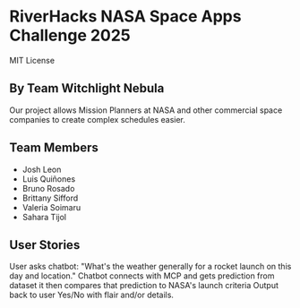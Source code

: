 # RiverHacks NASA Space Apps Challenge 2025
MIT License
## By Team Witchlight Nebula

Our project allows Mission Planners at NASA and other commercial space companies to create complex schedules easier. 


## Team Members

- Josh Leon
- Luis Quiñones
- Bruno Rosado
- Brittany Sifford
- Valeria Soimaru
- Sahara Tijol

## User Stories

User asks chatbot: "What's the weather generally for a rocket launch on this day and location." 
Chatbot connects with MCP and gets prediction from dataset
  it then compares that prediction to NASA's launch criteria
Output back to user Yes/No with flair and/or details.